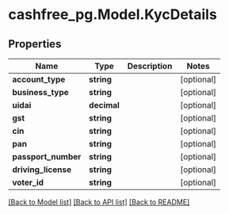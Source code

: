 # cashfree_pg.Model.KycDetails

## Properties

Name | Type | Description | Notes
------------ | ------------- | ------------- | -------------
**account_type** | **string** |  | [optional] 
**business_type** | **string** |  | [optional] 
**uidai** | **decimal** |  | [optional] 
**gst** | **string** |  | [optional] 
**cin** | **string** |  | [optional] 
**pan** | **string** |  | [optional] 
**passport_number** | **string** |  | [optional] 
**driving_license** | **string** |  | [optional] 
**voter_id** | **string** |  | [optional] 

[[Back to Model list]](../README.md#documentation-for-models) [[Back to API list]](../README.md#documentation-for-api-endpoints) [[Back to README]](../README.md)

